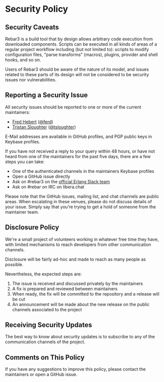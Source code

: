 # Security Policy
## Security Caveats

Rebar3 is a build tool that by design allows arbitrary code execution from downloaded components. Scripts can be executed in all kinds of areas of a regular project workflow including (but not limited to): scripts to modify configuration files, "parse transforms" (macros), plugins, provider and shell hooks, and so on.

Users of Rebar3 should be aware of the nature of its model, and issues related to these parts of its design will not be considered to be security issues nor vulnerabilities.

## Reporting a Security Issue

All security issues should be reported to one or more of the current maintainers:

- [Fred Hebert](https://keybase.io/mononcqc) ([@ferd](https://github.com/ferd/))
- [Tristan Sloughter](https://keybase.io/tsloughter) ([@tsloughter](https://github.com/tsloughter/))

E-Mail addresses are available in GitHub profiles, and PGP public keys in Keybase profiles.

If you have not received a reply to your query within 48 hours, or have not heard from one of the maintainers for the past five days, there are a few steps you can take:

- One of the authenticated channels in the maintainers Keybase profiles
- Open a GitHub issue directly
- Ask on #rebar3 on the [official Erlang Slack team](https://erlef.org/slack-invite/erlanger)
- Ask on #rebar on IRC on libera.chat

Please note that the GitHub issues, mailing list, and chat channels are public areas. When escalating in these venues, please do not discuss details of your issue. Simply say that you’re trying to get a hold of someone from the maintainer team.

## Disclosure Policy

We're a small project of volunteers working in whatever free time they have, with limited mechanisms to reach developers from other communication channels.

Disclosure will be fairly ad-hoc and made to reach as many people as possible.

Nevertheless, the expected steps are:

1. The issue is received and discussed privately by the maintainers
2. A fix is prepared and reviewed between maintainers
3. When ready, the fix will be committed to the repository and a release will be cut
4. An announcement will be made about the new release on the public channels associated to the project

## Receiving Security Updates

The best way to know about security updates is to subscribe to any of the communication channels of the project.

## Comments on This Policy

If you have any suggestions to improve this policy, please contact the maintainers or open a GitHub issue.

